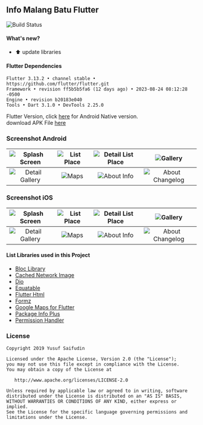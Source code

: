 ## Info Malang Batu Flutter ##
![Build Status](https://github.com/yoesuv/Info-Malang-Batu-Flutter/actions/workflows/github-action.yml/badge.svg)

#### What's new? #####
- :arrow_up: update libraries

#### Flutter Dependencies ####
```
Flutter 3.13.2 • channel stable • https://github.com/flutter/flutter.git
Framework • revision ff5b5b5fa6 (12 days ago) • 2023-08-24 08:12:28 -0500
Engine • revision b20183e040
Tools • Dart 3.1.0 • DevTools 2.25.0
```

Flutter Version, click [here](https://github.com/yoesuv/Info-Malang-Batu) for Android Native version.<br/>
download APK File [here](https://www.dropbox.com/s/inywxlhapew8la1)

### Screenshot Android ###
| ![Splash Screen](https://i.imgur.com/WUN61PM.jpg) | ![List Place](https://i.imgur.com/8eNr2aC.jpg) | ![Detail List Place](https://i.imgur.com/DZgX2fc.jpg) | ![Gallery](https://i.imgur.com/SalEUez.jpg) |
| :---:| :---: | :---: | :---: |
| ![Detail Gallery](https://i.imgur.com/mhsiOwS.jpg) | ![Maps](https://i.imgur.com/TR37NrI.jpg) | ![About Info](https://i.imgur.com/HKFLJIB.jpg) | ![About Changelog](https://i.imgur.com/qyw6P8L.jpg) |

### Screenshot iOS ###
| ![Splash Screen](https://i.imgur.com/RxJyXIJ.png) | ![List Place](https://i.imgur.com/U9xVi0q.png) | ![Detail List Place](https://i.imgur.com/cRYPljA.png) | ![Gallery](https://i.imgur.com/LcBqS36.png) |
| :---:| :---: | :---: | :---: |
| ![Detail Gallery](https://i.imgur.com/YSX4pdr.png) | ![Maps](https://i.imgur.com/HkiGbwU.png) | ![About Info](https://i.imgur.com/XBcoeHF.png) | ![About Changelog](https://i.imgur.com/wk2bjVS.png) |

#### List Libraries used in this Project ####
- [Bloc Library](https://github.com/felangel/bloc)
- [Cached Network Image](https://pub.dev/packages/cached_network_image)
- [Dio](https://pub.dev/packages/dio)
- [Equatable](https://pub.dev/packages/equatable)
- [Flutter Html](https://pub.dev/packages/flutter_html)
- [Formz](https://pub.dev/packages/formz)
- [Google Maps for Flutter](https://pub.dev/packages/google_maps_flutter)
- [Package Info Plus](https://pub.dev/packages/package_info_plus)
- [Permission Handler](https://pub.dev/packages/permission_handler)

### License ###

    Copyright 2019 Yusuf Saifudin

    Licensed under the Apache License, Version 2.0 (the "License");
    you may not use this file except in compliance with the License.
    You may obtain a copy of the License at

       http://www.apache.org/licenses/LICENSE-2.0

    Unless required by applicable law or agreed to in writing, software
    distributed under the License is distributed on an "AS IS" BASIS,
    WITHOUT WARRANTIES OR CONDITIONS OF ANY KIND, either express or implied.
    See the License for the specific language governing permissions and
    limitations under the License.
